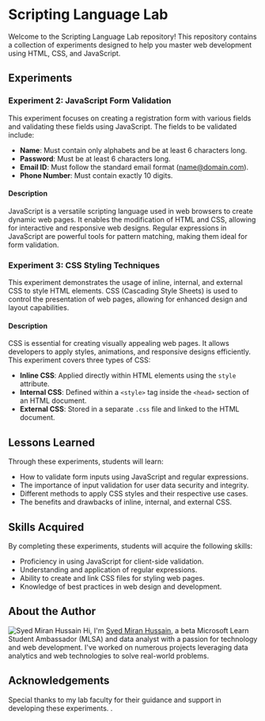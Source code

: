# Scripting Language Lab

Welcome to the Scripting Language Lab repository! This repository contains a collection of experiments designed to help you master web development using HTML, CSS, and JavaScript.

## Experiments

### Experiment 2: JavaScript Form Validation
This experiment focuses on creating a registration form with various fields and validating these fields using JavaScript. The fields to be validated include:

- **Name**: Must contain only alphabets and be at least 6 characters long.
- **Password**: Must be at least 6 characters long.
- **Email ID**: Must follow the standard email format (name@domain.com).
- **Phone Number**: Must contain exactly 10 digits.

#### Description

JavaScript is a versatile scripting language used in web browsers to create dynamic web pages. It enables the modification of HTML and CSS, allowing for interactive and responsive web designs. Regular expressions in JavaScript are powerful tools for pattern matching, making them ideal for form validation.

### Experiment 3: CSS Styling Techniques
This experiment demonstrates the usage of inline, internal, and external CSS to style HTML elements. CSS (Cascading Style Sheets) is used to control the presentation of web pages, allowing for enhanced design and layout capabilities.

#### Description

CSS is essential for creating visually appealing web pages. It allows developers to apply styles, animations, and responsive designs efficiently. This experiment covers three types of CSS:

- **Inline CSS**: Applied directly within HTML elements using the `style` attribute.
- **Internal CSS**: Defined within a `<style>` tag inside the `<head>` section of an HTML document.
- **External CSS**: Stored in a separate `.css` file and linked to the HTML document.

## Lessons Learned

Through these experiments, students will learn:

- How to validate form inputs using JavaScript and regular expressions.
- The importance of input validation for user data security and integrity.
- Different methods to apply CSS styles and their respective use cases.
- The benefits and drawbacks of inline, internal, and external CSS.

## Skills Acquired

By completing these experiments, students will acquire the following skills:

- Proficiency in using JavaScript for client-side validation.
- Understanding and application of regular expressions.
- Ability to create and link CSS files for styling web pages.
- Knowledge of best practices in web design and development.

## About the Author

![Syed Miran Hussain](https://github.com/syedmiran-38.png?size=100)
Hi, I'm [Syed Miran Hussain](https://github.com/syedmiran-38), a beta Microsoft Learn Student Ambassador (MLSA) and data analyst with a passion for technology and web development. I've worked on numerous projects leveraging data analytics and web technologies to solve real-world problems.

## Acknowledgements

Special thanks to my lab faculty for their guidance and support in developing these experiments.
.
